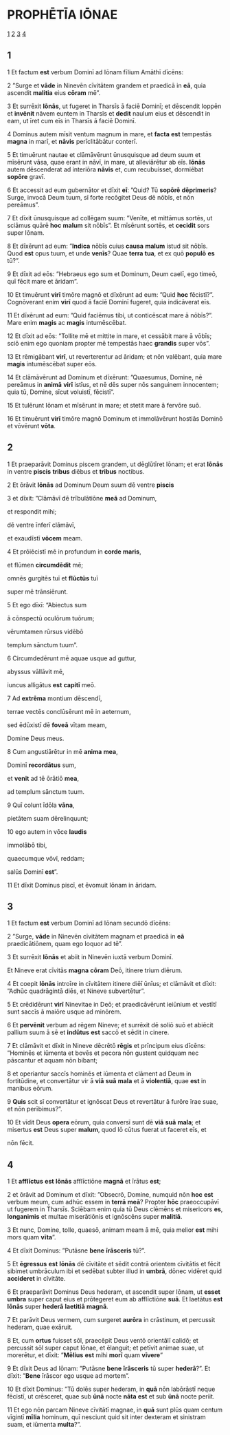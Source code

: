 # **PROPHĒTĪA** IŌNAE

[1](#1) [2](#2) [3](#3) [4](#4)

## 1

1 Et factum **est** verbum Dominī ad Iōnam fīlium Amāthī dīcēns:

2 ”Surge et **vāde** in Ninevēn cīvitātem grandem et praedicā in **eā**, quia ascendit **malitia** eius **cōram** mē”.

3 Et surrēxit **Iōnās**, ut fugeret in Tharsīs ā faciē Dominī; et dēscendit Ioppēn et **invēnit** nāvem euntem in Tharsīs et **dedit** naulum eius et dēscendit in eam, ut īret cum eīs in Tharsīs ā faciē Dominī.

4 Dominus autem mīsit ventum magnum in mare, et **facta** **est** tempestās **magna** in marī, et **nāvis** perīclitābātur conterī.

5 Et timuērunt nautae et clāmāvērunt ūnusquisque ad deum suum et mīsērunt vāsa, quae erant in nāvī, in mare, ut alleviārētur ab eīs. **Iōnās** autem dēscenderat ad interiōra **nāvis** et, cum recubuisset, dormiēbat **sopōre** gravī.

6 Et accessit ad eum gubernātor et dīxit **eī**: ”Quid? Tū **sopōrē** **dēprimeris**? Surge, invocā Deum tuum, sī forte recōgitet Deus dē nōbīs, et nōn pereāmus”.

7 Et dīxit ūnusquisque ad collēgam suum: ”Venīte, et mittāmus sortēs, ut sciāmus quārē **hoc** **malum** sit nōbīs”. Et mīsērunt sortēs, et **cecidit** sors super Iōnam.

8 Et dīxērunt ad eum: ”**Indica** nōbīs cuius **causa** **malum** istud sit nōbīs. Quod **est** opus tuum, et unde **venīs**? Quae **terra** **tua**, et ex quō **populō** **es** tū?”.

9 Et dīxit ad eōs: ”Hebraeus ego sum et Dominum, Deum caelī, ego timeō, quī fēcit mare et āridam”.

10 Et timuērunt **virī** timōre magnō et dīxērunt ad eum: ”Quid **hoc** fēcistī?”. Cognōverant enim **virī** quod ā faciē Dominī fugeret, quia indicāverat eīs.

11 Et dīxērunt ad eum: ”Quid faciēmus tibi, ut conticēscat mare ā nōbīs?”. Mare enim **magis** ac **magis** intumēscēbat.

12 Et dīxit ad eōs: ”Tollite mē et mittite in mare, et cessābit mare ā vōbīs; sciō enim ego quoniam propter mē tempestās haec **grandis** super vōs”.

13 Et rēmigābant **virī**, ut reverterentur ad āridam; et nōn valēbant, quia mare **magis** intumēscēbat super eōs.

14 Et clāmāvērunt ad Dominum et dīxērunt: ”Quaesumus, Domine, nē pereāmus in **animā** **virī** istīus, et nē dēs super nōs sanguinem innocentem; quia tū, Domine, sīcut voluistī, fēcistī”.

15 Et tulērunt Iōnam et mīsērunt in mare; et stetit mare ā fervōre suō.

16 Et timuērunt **virī** timōre magnō Dominum et immolāvērunt hostiās Dominō et vōvērunt **vōta**.

## 2

1 Et praeparāvit Dominus piscem grandem, ut dēglūtīret Iōnam; et erat **Iōnās** in ventre **piscis** **tribus** diēbus et **tribus** noctibus.

2 Et ōrāvit **Iōnās** ad Dominum Deum suum dē ventre **piscis**

3 et dīxit: ”Clāmāvī dē trībulātiōne **meā** ad Dominum,

et respondit mihi;

dē ventre īnferī clāmāvī,

et exaudīstī **vōcem** meam.

4 Et prōiēcistī mē in profundum in **corde** **maris**,

et flūmen **circumdēdit** mē;

omnēs gurgitēs tuī et **flūctūs** tuī

super mē trānsiērunt.

5 Et ego dīxī: “Abiectus sum

ā cōnspectū oculōrum tuōrum;

vērumtamen rūrsus vidēbō

templum sānctum tuum”.

6 Circumdedērunt mē aquae usque ad guttur,

abyssus vāllāvit mē,

iuncus alligātus **est** **capitī** meō.

7 Ad **extrēma** montium dēscendī,

terrae vectēs conclūsērunt mē in aeternum,

sed ēdūxistī dē **foveā** vītam meam,

Domine Deus meus.

8 Cum angustiārētur in mē **anima** **mea**,

Dominī **recordātus** sum,

et **venit** ad tē ōrātiō **mea**,

ad templum sānctum tuum.

9 Quī colunt īdōla **vāna**,

pietātem suam dērelinquunt;

10 ego autem in vōce **laudis**

immolābō tibi,

quaecumque vōvī, reddam;

salūs Dominī **est**”.

11 Et dīxit Dominus piscī, et ēvomuit Iōnam in āridam.

## 3

1 Et factum **est** verbum Dominī ad Iōnam secundō dīcēns:

2 ”Surge, **vāde** in Ninevēn cīvitātem magnam et praedicā in **eā** praedicātiōnem, quam ego loquor ad tē”.

3 Et surrēxit **Iōnās** et abiit in Ninevēn iuxtā verbum Dominī.

Et Nineve erat cīvitās **magna** **cōram** Deō, itinere trium diērum.

4 Et coepit **Iōnās** introīre in cīvitātem itinere diēī ūnīus; et clāmāvit et dīxit: ”Adhūc quadrāgintā diēs, et Nineve subvertētur”.

5 Et crēdidērunt **virī** Ninevitae in Deō; et praedicāvērunt ieiūnium et vestītī sunt saccīs ā maiōre usque ad minōrem.

6 Et **pervēnit** verbum ad rēgem Nineve; et surrēxit dē soliō suō et abiēcit pallium suum ā sē et **indūtus** **est** saccō et sēdit in cinere.

7 Et clāmāvit et dīxit in Nineve dēcrētō **rēgis** et prīncipum eius dīcēns: ”Hominēs et iūmenta et bovēs et pecora nōn gustent quidquam nec pāscantur et aquam nōn bibant;

8 et operiantur saccīs hominēs et iūmenta et clāment ad Deum in fortitūdine, et convertātur vir ā **viā** **suā** **mala** et ā **violentiā**, quae **est** in manibus eōrum.

9 **Quis** scit sī convertātur et ignōscat Deus et revertātur ā furōre īrae suae, et nōn perībimus?”.

10 Et vīdit Deus **opera** eōrum, quia conversī sunt dē **viā** **suā** **mala**; et misertus **est** Deus super **malum**, quod lō cūtus fuerat ut faceret eīs, et

nōn fēcit.

## 4

1 Et **afflīctus** **est** **Iōnās** afflīctiōne **magnā** et īrātus **est**;

2 et ōrāvit ad Dominum et dīxit: ”Obsecrō, Domine, numquid nōn **hoc** **est** verbum meum, cum adhūc essem in **terrā** **meā**? Propter **hōc** praeoccupāvī ut fugerem in Tharsīs. Sciēbam enim quia tū Deus clēmēns et misericors **es**, **longanimis** et multae miserātiōnis et ignōscēns super **malitiā**.

3 Et nunc, Domine, tolle, quaesō, animam meam ā mē, quia melior **est** mihi mors quam **vīta**”.

4 Et dīxit Dominus: ”Putāsne **bene** **īrāsceris** tū?”.

5 Et **ēgressus** **est** **Iōnās** dē cīvitāte et sēdit contrā orientem cīvitātis et fēcit sibimet umbrāculum ibi et sedēbat subter illud in **umbrā**, dōnec vidēret quid **accideret** in cīvitāte.

6 Et praeparāvit Dominus Deus hederam, et ascendit super Iōnam, ut **esset** **umbra** super caput eius et prōtegeret eum ab afflīctiōne **suā**. Et laetātus **est** **Iōnās** super **hederā** **laetitiā** **magnā**.

7 Et parāvit Deus vermem, cum surgeret **aurōra** in crāstinum, et percussit hederam, quae exāruit.

8 Et, cum **ortus** fuisset sōl, praecēpit Deus ventō orientālī calidō; et percussit sōl super caput Iōnae, et ēlanguit; et petīvit animae suae, ut morerētur, et dīxit: ”**Mēlius** **est** mihi **morī** quam **vīvere**”

9 Et dīxit Deus ad Iōnam: ”Putāsne **bene** **īrāsceris** tū super **hederā**?”. Et dīxit: ”**Bene** īrāscor ego usque ad mortem”.

10 Et dīxit Dominus: ”Tū dolēs super hederam, in **quā** nōn labōrāstī neque fēcistī, ut crēsceret, quae sub **ūnā** nocte **nāta** **est** et sub **ūnā** nocte periit.

11 Et ego nōn parcam Nineve cīvitātī magnae, in **quā** sunt plūs quam centum vīgintī **mīlia** hominum, quī nesciunt quid sit inter dexteram et sinistram suam, et iūmenta **multa**?”.


